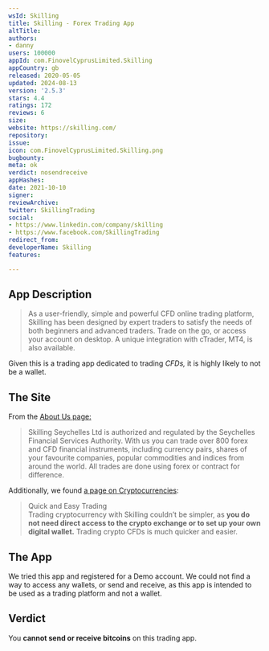 ```yaml
---
wsId: Skilling
title: Skilling - Forex Trading App
altTitle: 
authors:
- danny
users: 100000
appId: com.FinovelCyprusLimited.Skilling
appCountry: gb
released: 2020-05-05
updated: 2024-08-13
version: '2.5.3'
stars: 4.4
ratings: 172
reviews: 6
size: 
website: https://skilling.com/
repository: 
issue: 
icon: com.FinovelCyprusLimited.Skilling.png
bugbounty: 
meta: ok
verdict: nosendreceive
appHashes: 
date: 2021-10-10
signer: 
reviewArchive: 
twitter: SkillingTrading
social:
- https://www.linkedin.com/company/skilling
- https://www.facebook.com/SkillingTrading
redirect_from: 
developerName: Skilling
features: 

---
```


## App Description

> As a user-friendly, simple and powerful CFD online trading platform, Skilling has been designed by expert traders to satisfy the needs of both beginners and advanced traders. Trade on the go, or access your account on desktop. A unique integration with cTrader, MT4, is also available.

Given this is a trading app dedicated to trading *CFDs,*  it is highly likely to not be a wallet.
## The Site
From the [About Us page:](https://skilling.com/row/en/about-us/)

> Skilling Seychelles Ltd is authorized and regulated by the Seychelles Financial Services Authority. With us you can trade over 800 forex and CFD financial instruments, including currency pairs, shares of your favourite companies, popular commodities and indices from around the world. All trades are done using forex or contract for difference. 

Additionally, we found [a page on Cryptocurrencies](https://skilling.com/row/en/markets/cryptocurrencies/):
> Quick and Easy Trading  
Trading cryptocurrency with Skilling couldn’t be simpler, as **you do not need direct access to the crypto exchange or to set up your own digital wallet.** Trading crypto CFDs is much quicker and easier.

## The App
We tried this app and registered for a Demo account. We could not find a way to access any wallets, or send and receive, as this app is intended to be used as a trading platform and not a wallet.

## Verdict
You **cannot send or receive bitcoins** on this trading app.
